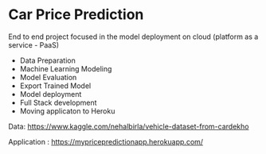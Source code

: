 # Car Price Prediction

End to end project focused in the model deployment on cloud (platform as a service - PaaS) 

- Data Preparation
- Machine Learning Modeling
- Model Evaluation
- Export Trained Model 
- Model deployment
- Full Stack development 
- Moving applicaton to Heroku  

Data: https://www.kaggle.com/nehalbirla/vehicle-dataset-from-cardekho

Application : https://mypricepredictionapp.herokuapp.com/

